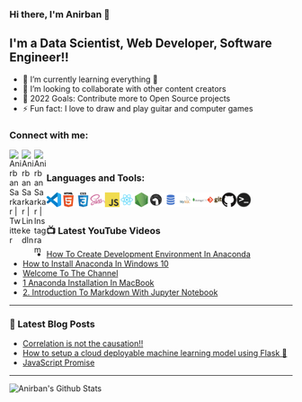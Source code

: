 ### Hi there, I'm Anirban 👋

## I'm a Data Scientist, Web Developer, Software Engineer!!

- 🌱 I’m currently learning everything 🤣
- 👯 I’m looking to collaborate with other content creators
- 🥅 2022 Goals: Contribute more to Open Source projects
- ⚡ Fun fact: I love to draw and play guitar and computer games

### Connect with me:

[<img align="left" alt="Anirban Sarkar | Twitter" width="22px" src="https://cdn.jsdelivr.net/npm/simple-icons@v3/icons/twitter.svg" />][twitter]
[<img align="left" alt="Anirban Sarkar | LinkedIn" width="22px" src="https://cdn.jsdelivr.net/npm/simple-icons@v3/icons/linkedin.svg" />][linkedin]
[<img align="left" alt="Anirban Sarkar | Instagram" width="22px" src="https://cdn.jsdelivr.net/npm/simple-icons@v3/icons/instagram.svg" />][instagram]

<br />

### Languages and Tools:

[<img align="left" alt="Visual Studio Code" width="26px" src="https://raw.githubusercontent.com/github/explore/80688e429a7d4ef2fca1e82350fe8e3517d3494d/topics/visual-studio-code/visual-studio-code.png" />][webdevplaylist]
[<img align="left" alt="HTML5" width="26px" src="https://raw.githubusercontent.com/github/explore/80688e429a7d4ef2fca1e82350fe8e3517d3494d/topics/html/html.png" />][webdevplaylist]
[<img align="left" alt="CSS3" width="26px" src="https://raw.githubusercontent.com/github/explore/80688e429a7d4ef2fca1e82350fe8e3517d3494d/topics/css/css.png" />][cssplaylist]
[<img align="left" alt="Sass" width="26px" src="https://raw.githubusercontent.com/github/explore/80688e429a7d4ef2fca1e82350fe8e3517d3494d/topics/sass/sass.png" />][cssplaylist]
[<img align="left" alt="JavaScript" width="26px" src="https://raw.githubusercontent.com/github/explore/80688e429a7d4ef2fca1e82350fe8e3517d3494d/topics/javascript/javascript.png" />][jsplaylist]
[<img align="left" alt="React" width="26px" src="https://raw.githubusercontent.com/github/explore/80688e429a7d4ef2fca1e82350fe8e3517d3494d/topics/react/react.png" />][reactplaylist]
[<img align="left" alt="Node.js" width="26px" src="https://raw.githubusercontent.com/github/explore/80688e429a7d4ef2fca1e82350fe8e3517d3494d/topics/nodejs/nodejs.png" />][webdevplaylist]
[<img align="left" alt="Deno" width="26px" src="https://raw.githubusercontent.com/github/explore/361e2821e2dea67711cde99c9c40ed357061cf27/topics/deno/deno.png" />][webdevplaylist]
[<img align="left" alt="SQL" width="26px" src="https://raw.githubusercontent.com/github/explore/80688e429a7d4ef2fca1e82350fe8e3517d3494d/topics/sql/sql.png" />][webdevplaylist]
[<img align="left" alt="MySQL" width="26px" src="https://raw.githubusercontent.com/github/explore/80688e429a7d4ef2fca1e82350fe8e3517d3494d/topics/mysql/mysql.png" />][webdevplaylist]
[<img align="left" alt="MongoDB" width="26px" src="https://raw.githubusercontent.com/github/explore/80688e429a7d4ef2fca1e82350fe8e3517d3494d/topics/mongodb/mongodb.png" />][webdevplaylist]
[<img align="left" alt="Git" width="26px" src="https://raw.githubusercontent.com/github/explore/80688e429a7d4ef2fca1e82350fe8e3517d3494d/topics/git/git.png" />][webdevplaylist]
[<img align="left" alt="GitHub" width="26px" src="https://raw.githubusercontent.com/github/explore/78df643247d429f6cc873026c0622819ad797942/topics/github/github.png" />][webdevplaylist]
[<img align="left" alt="Terminal" width="26px" src="https://raw.githubusercontent.com/github/explore/80688e429a7d4ef2fca1e82350fe8e3517d3494d/topics/terminal/terminal.png" />][webdevplaylist]


<br />
<br />

### 📺 Latest YouTube Videos
<!-- YOUTUBE:START -->
- [How To Create Development Environment In Anaconda](https://www.youtube.com/watch?v=Mg57oHxVyA0)
- [How to Install Anaconda In Windows 10](https://www.youtube.com/watch?v=b_14gZwxZJk)
- [Welcome To The Channel](https://www.youtube.com/watch?v=bPPboUoVE7Q)
- [1  Anaconda Installation In MacBook](https://www.youtube.com/watch?v=Nad0evczBv8)
- [2. Introduction To Markdown With Jupyter Notebook](https://www.youtube.com/watch?v=MovT1vyrfYI)
<!-- YOUTUBE:END -->

---

### 📕 Latest Blog Posts
<!-- BLOG-POST-LIST:START -->
- [Correlation is not the causation!!](https://dev.to/anirban_coder/correlation-is-not-the-causation-5bj0)
- [How to setup a cloud deployable machine learning model using Flask 🚀](https://dev.to/anirban_coder/how-to-setup-a-cloud-deployable-machine-learning-model-using-flask-10a)
- [JavaScript Promise](https://dev.to/anirban_coder/i-promise-1d24)
<!-- BLOG-POST-LIST:END -->

---

<img align="left" alt="Anirban's Github Stats" src="https://github-readme-stats.vercel.app/api?username=anirban-s&show_icons=true&hide_border=true" />

[twitter]: https://twitter.com/anirban_codes
[instagram]: https://www.instagram.com/anirban434
[linkedin]: https://www.linkedin.com/in/sarkar-anirban
[youtube]: https://www.youtube.com/channel/UCWujUzOMZqyxq9ufYKQH2UQ
[webdevplaylist]: https://www.youtube.com/
[jsplaylist]: https://www.youtube.com/
[cssplaylist]: https://www.youtube.com/
[reactplaylist]: https://www.youtube.com/
